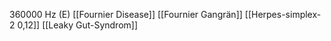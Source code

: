 360000 Hz (E)
[[Fournier Disease]]
[[Fournier Gangrän]]
[[Herpes-simplex-2 0,12]]
[[Leaky Gut-Syndrom]]